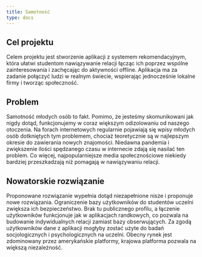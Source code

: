 ```yaml
---
title: Samotność 
type: docs
---
```


## Cel projektu

Celem projektu jest stworzenie aplikacji z systemem rekomendacyjnym, która
ułatwi studentom nawiązywanie relacji łącząc ich poprzez wspólne
zainteresowania i zachęcając do aktywności offline. Aplikacja ma za zadanie
połączyć ludzi w realnym świecie, wspierając jednocześnie lokalne firmy i
tworząc społeczność.

## Problem

Samotność młodych osób to fakt. Pomimo, że jesteśmy skomunikowani jak
nigdy dotąd, funkcjonujemy w coraz większym odizolowaniu od naszego
otoczenia. Na forach internetowych regularnie pojawiają się wpisy młodych
osób dotkniętych tym problemem, chociaż teoretycznie są w najlepszym okresie
do zawierania nowych znajomości. Niedawna pandemia i zwiększenie ilości
spędzanego czasu w internecie zdają się nasilać ten problem. Co więcej,
najpopularniejsze media społecznościowe niekiedy bardziej przeszkadzają niż
pomagają w nawiązywaniu relacji.

## Nowatorskie rozwiązanie

Proponowane rozwiązanie wypełnia dotąd niezapełnione nisze i proponuje
nowe rozwiązania.
Ograniczenie bazy użytkowników do studentów uczelni zwiększa ich
bezpieczeństwo. Brak tu publicznego profilu, a łączenie użytkowników
funkcjonuje jak w aplikacjach randkowych, co pozwala na budowanie
indywidualnych relacji zamiast bazy obserwujących.
Za zgodą użytkowników dane z aplikacji mogłyby zostać użyte do badań
socjologicznych i psychologicznych na uczelni.
Obecny rynek jest zdominowany przez amerykańskie platformy, krajowa
platforma pozwala na większą niezależność.

